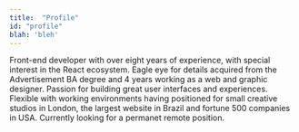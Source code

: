 ```yaml
---
title:  "Profile"
id: "profile"
blah: 'bleh'
---
```

Front-end developer with over eight years of experience, with special interest in the React ecosystem. Eagle eye for details acquired from the Advertisement BA degree and 4 years working as a web and graphic designer. Passion for building great user interfaces and experiences. Flexible with working environments having positioned for small creative studios in London, the largest website in Brazil and fortune 500 companies in USA. Currently looking for a permanet remote position.
